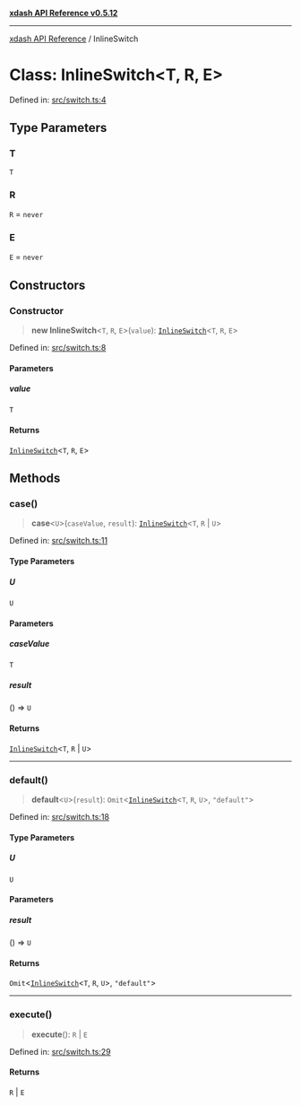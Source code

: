 [**xdash API Reference v0.5.12**](index.md)

***

[xdash API Reference](/xdash/api/index.md) / InlineSwitch

# Class: InlineSwitch\<T, R, E\>

Defined in: [src/switch.ts:4](https://github.com/shtse8/xdash/blob/ed88c6e7ad3be9e5e1e06776f9ca07ed27d97c13/src/switch.ts#L4)

## Type Parameters

### T

`T`

### R

`R` = `never`

### E

`E` = `never`

## Constructors

### Constructor

> **new InlineSwitch**\<`T`, `R`, `E`\>(`value`): [`InlineSwitch`](/xdash/api/Variable.default.md#inlineswitch)\<`T`, `R`, `E`\>

Defined in: [src/switch.ts:8](https://github.com/shtse8/xdash/blob/ed88c6e7ad3be9e5e1e06776f9ca07ed27d97c13/src/switch.ts#L8)

#### Parameters

##### value

`T`

#### Returns

[`InlineSwitch`](/xdash/api/Variable.default.md#inlineswitch)\<`T`, `R`, `E`\>

## Methods

### case()

> **case**\<`U`\>(`caseValue`, `result`): [`InlineSwitch`](/xdash/api/Variable.default.md#inlineswitch)\<`T`, `R` \| `U`\>

Defined in: [src/switch.ts:11](https://github.com/shtse8/xdash/blob/ed88c6e7ad3be9e5e1e06776f9ca07ed27d97c13/src/switch.ts#L11)

#### Type Parameters

##### U

`U`

#### Parameters

##### caseValue

`T`

##### result

() => `U`

#### Returns

[`InlineSwitch`](/xdash/api/Variable.default.md#inlineswitch)\<`T`, `R` \| `U`\>

***

### default()

> **default**\<`U`\>(`result`): `Omit`\<[`InlineSwitch`](/xdash/api/Variable.default.md#inlineswitch)\<`T`, `R`, `U`\>, `"default"`\>

Defined in: [src/switch.ts:18](https://github.com/shtse8/xdash/blob/ed88c6e7ad3be9e5e1e06776f9ca07ed27d97c13/src/switch.ts#L18)

#### Type Parameters

##### U

`U`

#### Parameters

##### result

() => `U`

#### Returns

`Omit`\<[`InlineSwitch`](/xdash/api/Variable.default.md#inlineswitch)\<`T`, `R`, `U`\>, `"default"`\>

***

### execute()

> **execute**(): `R` \| `E`

Defined in: [src/switch.ts:29](https://github.com/shtse8/xdash/blob/ed88c6e7ad3be9e5e1e06776f9ca07ed27d97c13/src/switch.ts#L29)

#### Returns

`R` \| `E`
